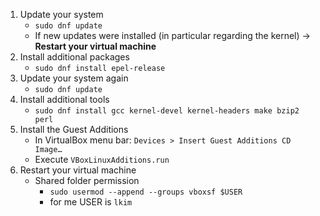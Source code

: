 1. Update your system
	- `sudo dnf update`
	- If new updates were installed (in particular regarding the kernel) → **Restart your virtual machine** 
2. Install additional packages
	- `sudo dnf install epel-release`
3. Update your system again
	- `sudo dnf update`
4. Install additional tools
	- `sudo dnf install gcc kernel-devel kernel-headers make bzip2 perl`
5. Install the Guest Additions
	- In VirtualBox menu bar: `Devices > Insert Guest Additions CD Image…`
	- Execute `VBoxLinuxAdditions.run`
6. Restart your virtual machine
	- Shared folder permission
		- ``sudo usermod --append --groups vboxsf $USER``
		- for me USER is `lkim`